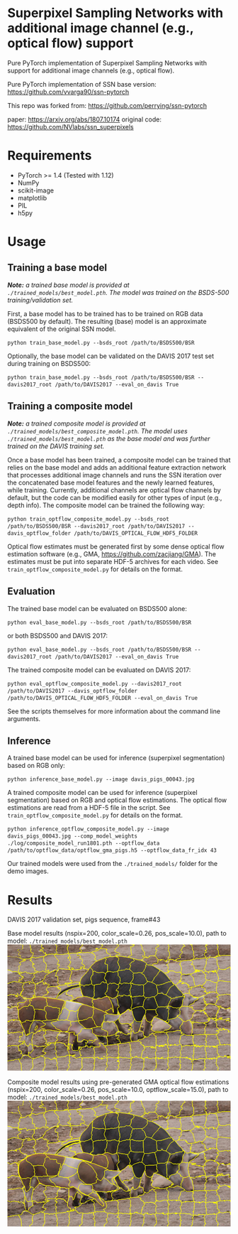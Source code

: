 # Superpixel Sampling Networks with additional image channel (e.g., optical flow) support

Pure PyTorch implementation of Superpixel Sampling Networks with support for additional image channels (e.g., optical flow). 

Pure PyTorch implementation of SSN base version: https://github.com/vvarga90/ssn-pytorch

This repo was forked from: https://github.com/perrying/ssn-pytorch

paper: https://arxiv.org/abs/1807.10174 
original code: https://github.com/NVlabs/ssn_superpixels

# Requirements
- PyTorch >= 1.4 (Tested with 1.12)
- NumPy
- scikit-image
- matplotlib
- PIL
- h5py

# Usage
## Training a base model

_**Note:** a trained base model is provided at `./trained_models/best_model.pth`. The model was trained on the BSDS-500 training/validation set._

First, a base model has to be trained has to be trained on RGB data (BSDS500 by default). The resulting (base) model is an approximate equivalent of the original SSN model.

```
python train_base_model.py --bsds_root /path/to/BSDS500/BSR
```

Optionally, the base model can be validated on the DAVIS 2017 test set during training on BSDS500:

```
python train_base_model.py --bsds_root /path/to/BSDS500/BSR --davis2017_root /path/to/DAVIS2017 --eval_on_davis True
```

## Training a composite model

_**Note:** a trained composite model is provided at `./trained_models/best_composite_model.pth`. The model uses `./trained_models/best_model.pth` as the base model and was further trained on the DAVIS training set._

Once a base model has been trained, a composite model can be trained that relies on the base model and adds an additional feature extraction network that processes additional image channels and runs the SSN iteration over the concatenated base model features and the newly learned features, while training. Currently, additional channels are optical flow channels by default, but the code can be modified easily for other types of input (e.g., depth info). The composite model can be trained the following way:

```
python train_optflow_composite_model.py --bsds_root /path/to/BSDS500/BSR --davis2017_root /path/to/DAVIS2017 --davis_optflow_folder /path/to/DAVIS_OPTICAL_FLOW_HDF5_FOLDER
```

Optical flow estimates must be generated first by some dense optical flow estimation software (e.g., GMA, https://github.com/zacjiang/GMA). The estimates must be put into separate HDF-5 archives for each video. See `train_optflow_composite_model.py` for details on the format.

## Evaluation

The trained base model can be evaluated on BSDS500 alone:

```
python eval_base_model.py --bsds_root /path/to/BSDS500/BSR
```

or both BSDS500 and DAVIS 2017:

```
python eval_base_model.py --bsds_root /path/to/BSDS500/BSR --davis2017_root /path/to/DAVIS2017 --eval_on_davis True
```

The trained composite model can be evaluated on DAVIS 2017:

```
python eval_optflow_composite_model.py --davis2017_root /path/to/DAVIS2017 --davis_optflow_folder /path/to/DAVIS_OPTICAL_FLOW_HDF5_FOLDER --eval_on_davis True
```

See the scripts themselves for more information about the command line arguments.

## Inference

A trained base model can be used for inference (superpixel segmentation) based on RGB only:

```
python inference_base_model.py --image davis_pigs_00043.jpg
```

A trained composite model can be used for inference (superpixel segmentation) based on RGB and optical flow estimations. The optical flow estimations are read from a HDF-5 file in the script. See `train_optflow_composite_model.py` for details on the format.

```
python inference_optflow_composite_model.py --image davis_pigs_00043.jpg --comp_model_weights ./log/composite_model_run1801.pth --optflow_data /path/to/optflow_data/optflow_gma_pigs.h5 --optflow_data_fr_idx 43
```

Our trained models were used from the `./trained_models/` folder for the demo images.

# Results

DAVIS 2017 validation set, pigs sequence, frame#43

Base model results (nspix=200, color_scale=0.26, pos_scale=10.0), path to model: `./trained_models/best_model.pth`
<img src=https://github.com/vvarga90/ssn-pytorch-optflow/blob/master/results_pigs_base.png>

Composite model results using pre-generated GMA optical flow estimations (nspix=200, color_scale=0.26, pos_scale=10.0, optflow_scale=15.0), path to model: `./trained_models/best_model.pth`
<img src=https://github.com/vvarga90/ssn-pytorch-optflow/blob/master/results_pigs_composite.png>


